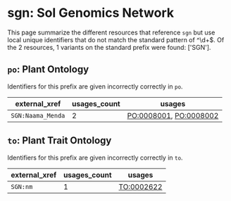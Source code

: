 # sgn: Sol Genomics Network

This page summarize the different resources that reference `sgn`
but use local unique identifiers that do not match the standard pattern of
^\d+$. Of the 2 resources,
1 variants on the standard prefix were found: ['SGN'].

## `po`: Plant Ontology

Identifiers for this prefix are given incorrectly correctly in `po`.

| external_xref     |   usages_count | usages                                                                                           |
|-------------------|----------------|--------------------------------------------------------------------------------------------------|
| `SGN:Naama_Menda` |              2 | [PO:0008001](https://bioregistry.io/PO:0008001), [PO:0008002](https://bioregistry.io/PO:0008002) |

## `to`: Plant Trait Ontology

Identifiers for this prefix are given incorrectly correctly in `to`.

| external_xref   |   usages_count | usages                                          |
|-----------------|----------------|-------------------------------------------------|
| `SGN:nm`        |              1 | [TO:0002622](https://bioregistry.io/TO:0002622) |

